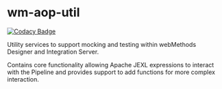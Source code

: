 # wm-aop-util
[![Codacy Badge](https://api.codacy.com/project/badge/Grade/84c7f92c43a548659bb10db95dd28060)](https://www.codacy.com/app/sysgen/wm-aop-util?utm_source=github.com&amp;utm_medium=referral&amp;utm_content=wmaop/wm-aop-util&amp;utm_campaign=Badge_Grade)

Utility services to support mocking and testing within webMethods Designer and Integration Server.

Contains core functionality allowing Apache JEXL expressions to interact with the Pipeline and provides support to add functions for more complex interaction.
